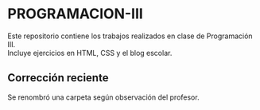 # PROGRAMACION-III

Este repositorio contiene los trabajos realizados en clase de Programación III.  
Incluye ejercicios en HTML, CSS y el blog escolar.

## Corrección reciente
Se renombró una carpeta según observación del profesor.